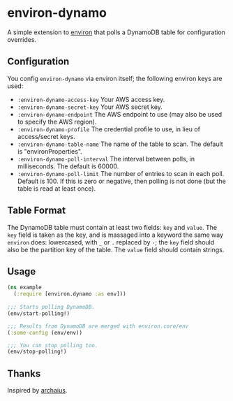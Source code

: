 # environ-dynamo

A simple extension to
[environ](https://github.com/weavejester/environ) that polls a
DynamoDB table for configuration overrides.

## Configuration

You config `environ-dynamo` via environ itself; the following environ
keys are used:

* `:environ-dynamo-access-key` Your AWS access key.
* `:environ-dynamo-secret-key` Your AWS secret key.
* `:environ-dynamo-endpoint` The AWS endpoint to use (may also be used
  to specify the AWS region).
* `:environ-dynamo-profile` The credential profile to use, in lieu of
  access/secret keys.
* `:environ-dynamo-table-name` The name of the table to scan. The
  default is "environProperties".
* `:environ-dynamo-poll-interval` The interval between polls, in
  milliseconds. The default is 60000.
* `:environ-dynamo-poll-limit` The number of entries to scan in each
  poll. Default is 100. If this is zero or negative, then polling is
  not done (but the table is read at least once).
  
## Table Format

The DynamoDB table must contain at least two fields: `key` and
`value`. The `key` field is taken as the key, and is massaged into a
keyword the same way `environ` does: lowercased, with `_` or `.`
replaced by `-`; the `key` field should also be the partition key of
the table. The `value` field should contain strings.
  
## Usage

```clojure
(ns example
  (:require [environ.dynamo :as env]))
  
;;; Starts polling DynamoDB.
(env/start-polling!)

;;; Results from DynamoDB are merged with environ.core/env
(:some-config (env/env))

;;; You can stop polling too.
(env/stop-polling!)
```

## Thanks

Inspired by [archaius](https://github.com/Netflix/archaius).
